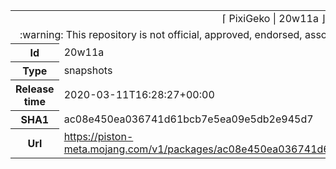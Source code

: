 <html><table>
<tr><td colspan="2" align="center"><img width="0" height="0"><br/>⌈ PixiGeko | 20w11a ⌋<br/><img width="0" height="0"></td></tr>
<tr><td colspan="2" align="center"><img width="0" height="0"><br/>
:warning: This repository is not official, approved, endorsed, associated or connected with Mojang :warning:
<br/><img width="0" height="0"></td></tr>
<tr><th>Id</th><td>20w11a</td></tr>
<tr><th>Type</th><td>snapshots</td></tr>
<tr><th>Release time</th><td>2020-03-11T16:28:27+00:00</td></tr>
<tr><th>SHA1</th><td>ac08e450ea036741d61bcb7e5ea09e5db2e945d7</td></tr>
<tr><th>Url</th><td><a href="https://piston-meta.mojang.com/v1/packages/ac08e450ea036741d61bcb7e5ea09e5db2e945d7/20w11a.json">https://piston-meta.mojang.com/v1/packages/ac08e450ea036741d61bcb7e5ea09e5db2e945d7/20w11a.json</a></td></tr>
